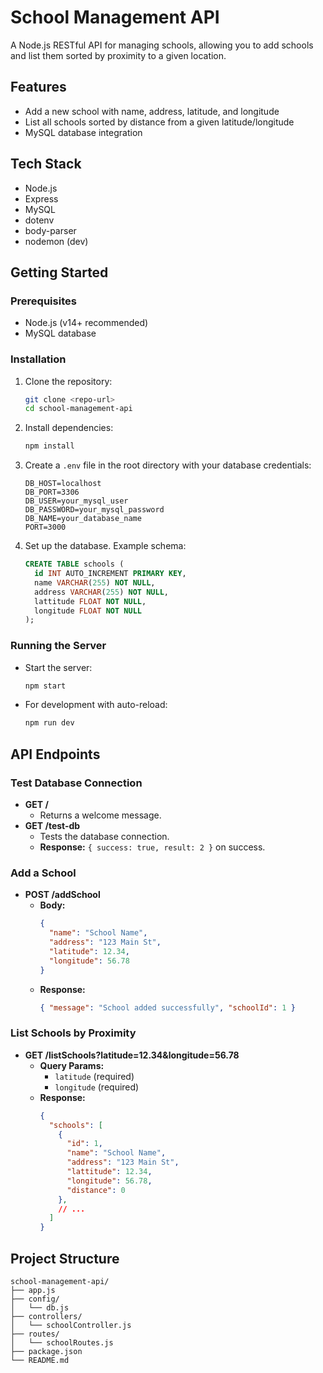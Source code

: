 # School Management API

A Node.js RESTful API for managing schools, allowing you to add schools and list them sorted by proximity to a given location.

## Features
- Add a new school with name, address, latitude, and longitude
- List all schools sorted by distance from a given latitude/longitude
- MySQL database integration

## Tech Stack
- Node.js
- Express
- MySQL
- dotenv
- body-parser
- nodemon (dev)

## Getting Started

### Prerequisites
- Node.js (v14+ recommended)
- MySQL database

### Installation
1. Clone the repository:
   ```bash
   git clone <repo-url>
   cd school-management-api
   ```
2. Install dependencies:
   ```bash
   npm install
   ```
3. Create a `.env` file in the root directory with your database credentials:
   ```env
   DB_HOST=localhost
   DB_PORT=3306
   DB_USER=your_mysql_user
   DB_PASSWORD=your_mysql_password
   DB_NAME=your_database_name
   PORT=3000
   ```
4. Set up the database. Example schema:
   ```sql
   CREATE TABLE schools (
     id INT AUTO_INCREMENT PRIMARY KEY,
     name VARCHAR(255) NOT NULL,
     address VARCHAR(255) NOT NULL,
     lattitude FLOAT NOT NULL,
     longitude FLOAT NOT NULL
   );
   ```

### Running the Server
- Start the server:
  ```bash
  npm start
  ```
- For development with auto-reload:
  ```bash
  npm run dev
  ```

## API Endpoints

### Test Database Connection
- **GET /**
  - Returns a welcome message.
- **GET /test-db**
  - Tests the database connection.
  - **Response:** `{ success: true, result: 2 }` on success.

### Add a School
- **POST /addSchool**
  - **Body:**
    ```json
    {
      "name": "School Name",
      "address": "123 Main St",
      "latitude": 12.34,
      "longitude": 56.78
    }
    ```
  - **Response:**
    ```json
    { "message": "School added successfully", "schoolId": 1 }
    ```

### List Schools by Proximity
- **GET /listSchools?latitude=12.34&longitude=56.78**
  - **Query Params:**
    - `latitude` (required)
    - `longitude` (required)
  - **Response:**
    ```json
    {
      "schools": [
        {
          "id": 1,
          "name": "School Name",
          "address": "123 Main St",
          "lattitude": 12.34,
          "longitude": 56.78,
          "distance": 0
        },
        // ...
      ]
    }
    ```

## Project Structure
```
school-management-api/
├── app.js
├── config/
│   └── db.js
├── controllers/
│   └── schoolController.js
├── routes/
│   └── schoolRoutes.js
├── package.json
└── README.md
```

